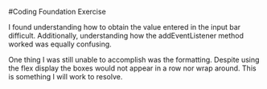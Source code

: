 #Coding Foundation Exercise

I found understanding how to obtain the value entered in the input bar difficult. Additionally, understanding how the addEventListener method worked was equally confusing. 

One thing I was still unable to accomplish was the formatting. Despite using the flex display the boxes would not appear in a row nor wrap around. This is something I will work to resolve.
